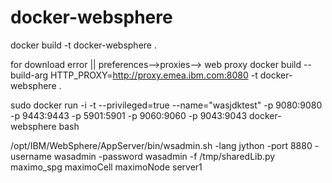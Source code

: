 # docker-websphere

docker build -t docker-websphere .

for download error || preferences-->proxies-->  web proxy
docker build --build-arg HTTP_PROXY=http://proxy.emea.ibm.com:8080 -t docker-websphere .


sudo docker run -i -t --privileged=true --name="wasjdktest" -p 9080:9080 -p 9443:9443 -p 5901:5901 -p 9060:9060 -p 9043:9043 docker-websphere bash


/opt/IBM/WebSphere/AppServer/bin/wsadmin.sh -lang jython -port 8880 -username wasadmin -password wasadmin -f /tmp/sharedLib.py maximo_spg maximoCell maximoNode server1
